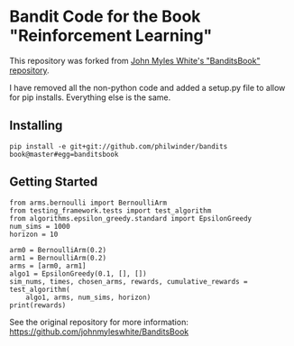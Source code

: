 # Bandit Code for the Book "Reinforcement Learning"

This repository was forked from [John Myles White's "BanditsBook" repository](https://github.com/johnmyleswhite/BanditsBook).

I have removed all the non-python code and added a setup.py file to allow for pip installs. Everything else is the same.

## Installing

```
pip install -e git+git://github.com/philwinder/bandits
book@master#egg=banditsbook
```

## Getting Started

```
from arms.bernoulli import BernoulliArm
from testing_framework.tests import test_algorithm
from algorithms.epsilon_greedy.standard import EpsilonGreedy
num_sims = 1000
horizon = 10

arm0 = BernoulliArm(0.2)
arm1 = BernoulliArm(0.2)
arms = [arm0, arm1]
algo1 = EpsilonGreedy(0.1, [], [])
sim_nums, times, chosen_arms, rewards, cumulative_rewards = test_algorithm(
    algo1, arms, num_sims, horizon)
print(rewards)
```

See the original repository for more information: https://github.com/johnmyleswhite/BanditsBook
